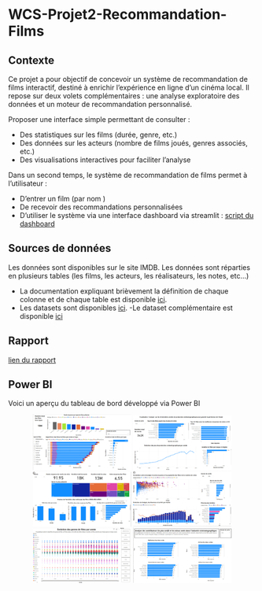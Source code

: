 # WCS-Projet2-Recommandation-Films

## Contexte 
Ce projet a pour objectif de concevoir un système de recommandation de films interactif, destiné à enrichir l’expérience en ligne d’un cinéma local. Il repose sur deux volets complémentaires : une analyse exploratoire des données et un moteur de recommandation personnalisé.

Proposer une interface simple permettant de consulter :
- Des statistiques sur les films (durée, genre, etc.)
- Des données sur les acteurs (nombre de films joués, genres associés, etc.)
- Des visualisations interactives pour faciliter l’analyse
  
Dans un second temps, le système de recommandation de films permet à l’utilisateur :
- D’entrer un film (par nom )
- De recevoir des recommandations personnalisées
- D’utiliser le système via une interface dashboard via streamlit : [script du dashboard](https://github.com/ABOUD43/WCS-Projet2-Recommandation-Films/blob/main/dashboard.py)

## Sources de données
Les données sont disponibles sur le site IMDB. Les données sont réparties en plusieurs tables (les films, les acteurs, les réalisateurs, les notes, etc…)
-	La documentation expliquant brièvement la définition de chaque colonne et de chaque table est disponible [ici](https://developer.imdb.com/non-commercial-datasets/).
-	Les datasets sont disponibles [ici](https://datasets.imdbws.com/).
  -Le dataset complémentaire est disponible [ici](https://drive.google.com/file/d/1VB5_gl1fnyBDzcIOXZ5vUSbCY68VZN1v/view) 

## Rapport 
[lien du rapport](https://colab.research.google.com/drive/1FDk44rB1vbgfsDBkgPPiQTCjgcv0fzIW?usp=sharing)

## Power BI 

 Voici un aperçu du tableau de bord développé via Power BI 
 <p align="center">
  <img src="images/Intro_data.png" alt="logo2" width="200"/>
  <img src="images/Etude_general.png" alt="logo1" width="200"/>
   
  <img src="images/KPI.png" alt="logo3" width="200"/>
  <img src="images/Finances.png" alt="logo3" width="200"/>
  
  <img src="images/Evalutation_genres.png" alt="logo3" width="200"/>
  <img src="images/Contributeurs.png" alt="logo3" width="200"/>
</p>

